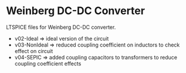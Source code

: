 Weinberg DC-DC Converter
========================

LTSPICE files for Weinberg DC-DC converter.

* v02-Ideal => ideal version of the circuit
* v03-NonIdeal => reduced coupling coefficient on inductors to check effect on circuit
* v04-SEPIC => added coupling capacitors to transformers to reduce coupling coefficient effects